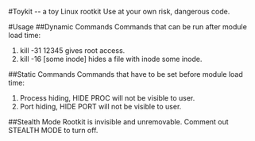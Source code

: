 #Toykit -- a toy Linux rootkit
Use at your own risk, dangerous code.

#Usage
##Dynamic Commands 
Commands that can be run after module load time:
1. kill -31 12345 gives root access.
2. kill -16 [some inode] hides a file with inode some inode.

##Static Commands 
Commands that have to be set before module load time:
1. Process hiding, HIDE PROC will not be visible to user.
2. Port hiding, HIDE PORT will not be visible to user.

##Stealth Mode 
Rootkit is invisible and unremovable.
Comment out STEALTH MODE to turn off.
